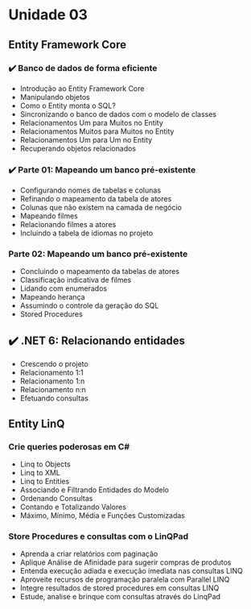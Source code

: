 # Unidade 03

## Entity Framework Core 

### :heavy_check_mark: Banco de dados de forma eficiente

- Introdução ao Entity Framework Core 
- Manipulando objetos
- Como o Entity monta o SQL?
- Sincronizando o banco de dados com o modelo de classes
- Relacionamentos Um para Muitos no Entity
- Relacionamentos Muitos para Muitos no Entity
- Relacionamentos Um para Um no Entity
- Recuperando objetos relacionados

### :heavy_check_mark: Parte 01: Mapeando um banco pré-existente 

- Configurando nomes de tabelas e colunas 
- Refinando o mapeamento da tabela de atores
- Colunas que não existem na camada de negócio
- Mapeando filmes
- Relacionando filmes a atores
- Incluindo a tabela de idiomas no projeto

### Parte 02: Mapeando um banco pré-existente 

- Concluindo o mapeamento da tabelas de atores 
- Classificação indicativa de filmes
- Lidando com enumerados
- Mapeando herança
- Assumindo o controle da geração do SQL
- Stored Procedures

## :heavy_check_mark: .NET 6: Relacionando entidades

- Crescendo o projeto 
- Relacionamento 1:1
- Relacionamento 1:n
- Relacionamento n:n
- Efetuando consultas

## Entity LinQ  

### Crie queries poderosas em C#

- Linq to Objects 
- Linq to XML
- Linq to Entities
- Associando e Filtrando Entidades do Modelo
- Ordenando Consultas
- Contando e Totalizando Valores
- Máximo, Mínimo, Média e Funções Customizadas

### Store Procedures e consultas com o LinQPad

- Aprenda a criar relatórios com paginação 
- Aplique Análise de Afinidade para sugerir compras de produtos
- Entenda execução adiada e execução imediata nas consultas LINQ
- Aproveite recursos de programação paralela com Parallel LINQ
- Integre resultados de stored procedures em consultas LINQ
- Estude, analise e brinque com consultas através do LinqPad

